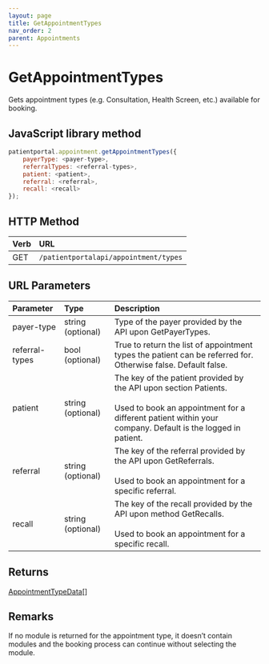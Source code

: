 ```yaml
---
layout: page
title: GetAppointmentTypes
nav_order: 2
parent: Appointments
---
```


# GetAppointmentTypes

Gets appointment types (e.g. Consultation, Health Screen, etc.) available for booking.

## JavaScript library method

```javascript
patientportal.appointment.getAppointmentTypes({
    payerType: <payer-type>,
    referralTypes: <referral-types>,
    patient: <patient>,
    referral: <referral>,
    recall: <recall>
});
```

## HTTP Method

| Verb | URL                                               |
|:-----|:--------------------------------------------------|
| GET | `/patientportalapi/appointment/types` |

## URL Parameters

| Parameter | Type   | Description                                                 |
|:----------|:-------|:------------------------------------------------------------|
| payer-type | string (optional) | Type of the payer provided by the API upon GetPayerTypes. |
| referral-types | bool (optional) | True to return the list of appointment types the patient can be referred for. Otherwise false. Default false. |
| patient | string (optional) | The key of the patient provided by the API upon section Patients.<br><br>Used to book an appointment for a different patient within your company. Default is the logged in patient. |
| referral | string (optional) | The key of the referral provided by the API upon GetReferrals.<br><br>Used to book an appointment for a specific referral. |
| recall | string (optional) | The key of the recall provided by the API upon method GetRecalls.<br><br>Used to book an appointment for a specific recall. |

## Returns

[AppointmentTypeData](../objects-and-data-types/appointmenttypedata)[]

## Remarks

If no module is returned for the appointment type, it doesn’t contain modules and the booking process can continue without selecting the module.
